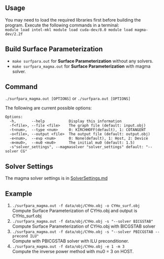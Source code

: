 ## Usage
You may need to load the required libraries first before building the program. Execute the following commands in a terminal:  
	```
	module load intel-mkl
	module load cuda-dev/8.0
	module load magma-dev/2.2f
	```
## Build Surface Parameterization

* `make surfpara.out` for __Surface Parameterization__ without any solvers.  
* `make surfpara_magma.out` for __Surface Parameterization__ with magma solver.  

## Command 

`./surfpara_magma.out [OPTIONS]` or `./surfpara.out [OPTIONS]`  

The following are current possible options:  

```
Options:
  -h,       --help           Display this information
  -f<file>, --file <file>    The graph file (default: input.obj)
  -t<num>,  --type <num>     0: KIRCHHOFF(default), 1: COTANGENT
  -o<file>, --output <file>  The output file (default: output.obj)
  -e<num>,  --evp <num>      0: None(default), 1: Host, 2: Device
  -m<mu0>,  --mu0 <mu0>      The initial mu0 (default: 1.5)
  -s"solver_settings", --magmasolver "solver_settings" default: "--solver CG"
``` 
## Solver Settings
The magma solver settings is in [SolverSettings.md](SolverSettings.md)

## Example

1. `./surfpara_magma.out -f data/obj/CYHo.obj -o CYHo_surf.obj`  
    Compute Surface Parameterization of CYHo.obj and output is CYHo_surf.obj  
2. `./surfpara_magma.out -f data/obj/CYHo.obj -s "--solver BICGSTAB"`  
    Compute Surface Parameterization of CYHo.obj with BICGSTAB solver  
3. `./surfpara_magma.out -f data/obj/CYHo.obj -s "--solver PBICGSTAB --precond ILU"`  
    Compute with PBICGSTAB solver with ILU preconditioner.
4. `./surfpara_magma.out -f data/obj/CYHo.obj -e 1 -m 3`  
    Compute the inverse power method with mu0 = 3 on HOST.  